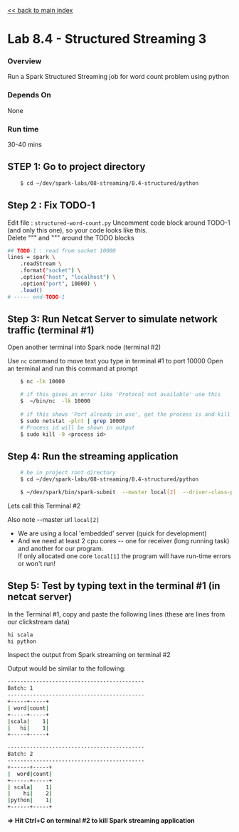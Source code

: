 <link rel='stylesheet' href='../../assets/css/main.css'/>

[<< back to main index](../../README.md)

Lab 8.4 - Structured Streaming 3
=================================

### Overview
Run a Spark Structured Streaming job for word count problem using python

### Depends On
None

### Run time
30-40 mins


## STEP 1: Go to project directory
```bash
    $ cd ~/dev/spark-labs/08-streaming/8.4-structured/python
```

## Step 2 : Fix TODO-1
Edit file : `structured-word-count.py`
Uncomment code block around TODO-1 (and only this one), so your code looks like this.  
Delete """  and """ around the TODO blocks

```bash
## TODO-1 : read from socket 10000
lines = spark \
    .readStream \
    .format("socket") \
    .option("host", "localhost") \
    .option("port", 10000) \
    .load()
# ----- end-TODO-1
```

## Step 3: Run Netcat Server to simulate network traffic (terminal #1)

Open another terminal into Spark node (terminal #2)

Use `nc` command to move text you type in terminal #1 to port 10000
Open an terminal and run this command at prompt

```bash
    $ nc -lk 10000

    # if this gives an error like 'Protocol not available' use this
    $  ~/bin/nc  -lk 10000
    
    # if this shows 'Port already in use', get the process is and kill the process
    $ sudo netstat -plnt | grep 10000
    # Process id will be shown in output
    $ sudo kill -9 <process id>
```

## Step 4: Run the streaming application

```bash
    # be in project root directory
    $ cd ~/dev/spark-labs/08-streaming/8.4-structured/python

    $ ~/dev/spark/bin/spark-submit  --master local[2]  --driver-class-path logging/ structured-word-count.py
```

Lets call this Terminal #2

Also note --master url `local[2]`
* We are using a local 'embedded' server  (quick for development)
* And we need at least 2 cpu cores -- one for receiver (long running task) and another for our program.  
If only allocated one core `local[1]`  the program will have run-time errors or won't run!

## Step 5:  Test by typing text in the terminal #1 (in netcat server)

In the Terminal #1, copy and paste the following lines (these are lines from our clickstream data)

```bash
hi scala
hi python
```

Inspect the output from Spark streaming on terminal #2

Output would be similar to the following:
```bash
-------------------------------------------
Batch: 1
-------------------------------------------
+-----+-----+
| word|count|
+-----+-----+
|scala|    1|
|   hi|    1|
+-----+-----+

-------------------------------------------
Batch: 2
-------------------------------------------
+------+-----+
|  word|count|
+------+-----+
| scala|    1|
|    hi|    2|
|python|    1|
+------+-----+

```

**=>  Hit Ctrl+C  on terminal #2 to kill Spark streaming application**
